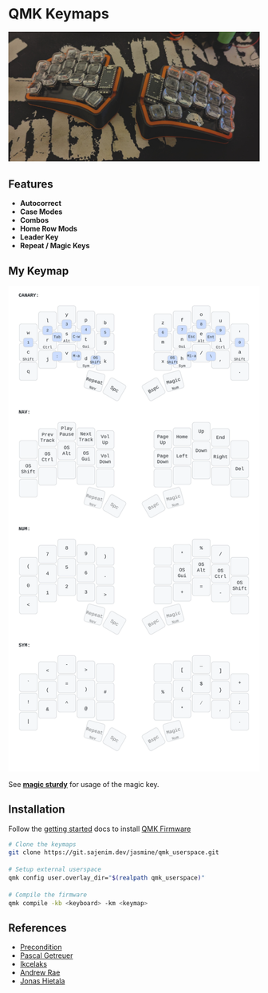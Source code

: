 # QMK Keymaps

![ferris-sweep](./assets/img/keyboards/ferris-sweep.jpg)

## Features
* **Autocorrect**
* **Case Modes**
* **Combos**
* **Home Row Mods**
* **Leader Key**
* **Repeat / Magic Keys**

## My Keymap
![ferris-keymap](./assets/img/keymaps/ferris-sajenim.svg)

See [**magic sturdy**](https://github.com/Ikcelaks/keyboard_layouts/blob/main/magic_sturdy/magic_sturdy.md) for usage of the magic key.

## Installation
Follow the [getting started](https://docs.qmk.fm/#/newbs_getting_started) docs to install [QMK Firmware](https://docs.qmk.fm/#/)

```sh
# Clone the keymaps
git clone https://git.sajenim.dev/jasmine/qmk_userspace.git
    
# Setup external userspace
qmk config user.overlay_dir="$(realpath qmk_userspace)"

# Compile the firmware
qmk compile -kb <keyboard> -km <keymap>
```

## References
* [Precondition](https://precondition.github.io/home-row-mods)
* [Pascal Getreuer](https://getreuer.info/posts/keyboards/index.html)
* [Ikcelaks](https://github.com/Ikcelaks/keyboard_layouts/tree/main)
* [Andrew Rae](https://github.com/andrewjrae/kyria-keymap)
* [Jonas Hietala](https://www.jonashietala.se/series/t-34/)
